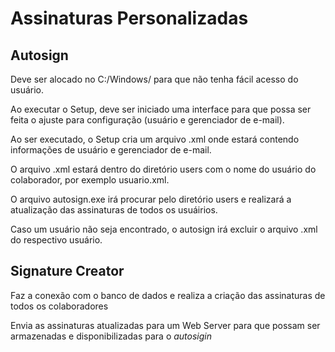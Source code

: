 # Assinaturas Personalizadas

## Autosign

Deve ser alocado no C:/Windows/ para que não tenha fácil acesso do usuário.


Ao executar o Setup, deve ser iniciado uma interface para que possa ser feita o ajuste para configuração (usuário e gerenciador de e-mail).


Ao ser executado, o Setup cria um arquivo .xml onde estará contendo informações de usuário e gerenciador de e-mail.


O arquivo .xml estará dentro do diretório users com o nome do usuário do colaborador, por exemplo usuario.xml.


O arquivo autosign.exe irá procurar pelo diretório users e realizará a atualização das assinaturas de todos os usuáirios.


Caso um usuário não seja encontrado, o autosign irá excluir o arquivo .xml do respectivo usuário.



## Signature Creator

Faz a conexão com o banco de dados e realiza a criação das assinaturas de todos os colaboradores


Envia as assinaturas atualizadas para um Web Server para que possam ser armazenadas e disponibilizadas para o *_autosigin_*